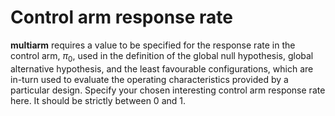 Control arm response rate
=========================

**multiarm** requires a value to be specified for the response rate in
the control arm, *π*<sub>0</sub>, used in the definition of the global
null hypothesis, global alternative hypothesis, and the least favourable
configurations, which are in-turn used to evaluate the operating
characteristics provided by a particular design. Specify your chosen
interesting control arm response rate here. It should be strictly
between 0 and 1.
